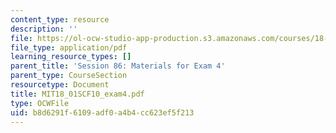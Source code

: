```yaml
---
content_type: resource
description: ''
file: https://ol-ocw-studio-app-production.s3.amazonaws.com/courses/18-01sc-single-variable-calculus-fall-2010/b8d6291f6109adf0a4b4cc623ef5f213_MIT18_01SCF10_exam4.pdf
file_type: application/pdf
learning_resource_types: []
parent_title: 'Session 86: Materials for Exam 4'
parent_type: CourseSection
resourcetype: Document
title: MIT18_01SCF10_exam4.pdf
type: OCWFile
uid: b8d6291f-6109-adf0-a4b4-cc623ef5f213
---
```

